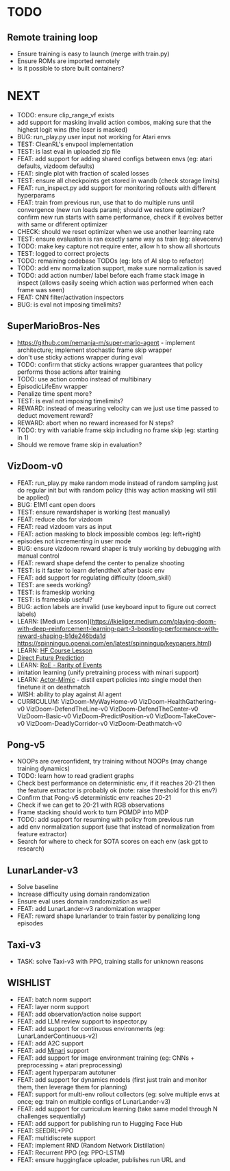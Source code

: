 # TODO

## Remote training loop

- Ensure training is easy to launch (merge with train.py)
- Ensure ROMs are imported remotely
- Is it possible to store built containers?

# NEXT

- TODO: ensure clip_range_vf exists
- add support for masking invalid action combos, making sure that the highest logit wins (the loser is masked)
- BUG: run_play.py user input not working for Atari envs
- TEST: CleanRL's envpool implementation
- TEST: is last eval in uploaded zip file
- FEAT: add support for adding shared configs between envs (eg: atari defaults, vizdoom defaults)
- FEAT: single plot with fraction of scaled losses
- TEST: ensure all checkpoints get stored in wandb (check storage limits)
- FEAT: run_inspect.py add support for monitoring rollouts with different hyperparams
- FEAT: train from previous run, use that to do multiple runs until convergence (new run loads param); should we restore optimizer? confirm new run starts with same performance, check if it evolves better with same or dfiferent optimizer
- CHECK: should we reset optimizer when we use another learning rate
- TEST: ensure evaluation is ran exactly same way as train (eg: alevecenv)
- TODO: make key capture not require enter, allow h to show all shortcuts
- TEST: logged to correct projects
- TODO: remaining codebase TODOs (eg: lots of AI slop to refactor)
- TODO: add env normalization support, make sure normalization is saved
- TODO: add action number/ label before each frame stack image in inspect (allows easily seeing which action was performed when each frame was seen)
- FEAT: CNN filter/activation inspectors
- BUG: is eval not imposing timelimits?

## SuperMarioBros-Nes

- https://github.com/nemanja-m/super-mario-agent - implement architecture; implement stochastic frame skip wrapper
- don't use sticky actions wrapper during eval
- TODO: confirm that sticky actions wrapper guarantees that policy performs those actions after training
- TODO: use action combo instead of multibinary
- EpisodicLifeEnv wrapper
- Penalize time spent more?
- TEST: is eval not imposing timelimits?
- REWARD: instead of measuring velocity can we just use time passed to deduct movement reward?
- REWARD: abort when no reward increased for N steps?
- TODO: try with variable frame skip including no frame skip (eg: starting in 1)
- Should we remove frame skip in evaluation?


## VizDoom-v0

- FEAT: run_play.py make random mode instead of random sampling just do regular init but with random policy (this way action masking will still be applied)
- BUG: E1M1 cant open doors
- TEST: ensure rewardshaper is working (test manually)
- FEAT: reduce obs for vizdoom
- FEAT: read vizdoom vars as input
- FEAT: action masking to block impossible combos (eg: left+right)
- episodes not incrementing in user mode
- BUG: ensure vizdoom reward shaper is truly working by debugging with manual control
- FEAT: reward shape defend the center to penalize shooting
- TEST: is it faster to learn defendtheX after basic env
- FEAT: add support for regulating difficulty (doom_skill)
- TEST: are seeds working?
- TEST: is frameskip working
- TEST: is frameskip useful?
- BUG: action labels are invalid (use keyboard input to figure out correct labels)
- LEARN: [Medium Lesson](https://lkieliger.medium.com/playing-doom-with-deep-reinforcement-learning-part-3-boosting-performance-with-reward-shaping-b1de246bda1d
https://spinningup.openai.com/en/latest/spinningup/keypapers.html)
- LEARN: [HF Course Lesson](https://huggingface.co/learn/deep-rl-course/unit8/hands-on-sf)
- [Direct Future Prediction](https://flyyufelix.github.io/2017/11/17/direct-future-prediction.html)
- LEARN: [RoE - Rarity of Events](https://arxiv.org/pdf/1803.07131)
- imitation learning (unify pretraining process with minari support)
- LEARN: [Actor-Mimic](https://arxiv.org/abs/1511.06342) - distil expert policies into single model then finetune it on deathmatch
- WISH: ability to play against AI agent
- CURRICULUM:
VizDoom-MyWayHome-v0
VizDoom-HealthGathering-v0
VizDoom-DefendTheLine-v0
VizDoom-DefendTheCenter-v0
VizDoom-Basic-v0
VizDoom-PredictPosition-v0
VizDoom-TakeCover-v0
VizDoom-DeadlyCorridor-v0
VizDoom-Deathmatch-v0


## Pong-v5

- NOOPs are overconfident, try training without NOOPs (may change training dynamics)
- TODO: learn how to read gradient graphs
- Check best performance on deterministic env, if it reaches 20-21 then the feature extractor is probably ok (note: raise threshold for this env?)
- Confirm that Pong-v5 deterministic env reaches 20-21
- Check if we can get to 20-21 with RGB observations
- Frame stacking should work to turn POMDP into MDP
- TODO: add support for resuming with policy from previous run
- add env normalization support (use that instead of normalization from feature extractor)
- Search for where to check for SOTA scores on each env (ask gpt to research)

## LunarLander-v3

- Solve baseline
- Increase difficulty using domain randomization
- Ensure eval uses domain randomization as well
- FEAT: add LunarLander-v3 randomization wrapper
- FEAT: reward shape lunarlander to train faster by penalizing long episodes

## Taxi-v3

- TASK: solve Taxi-v3 with PPO, training stalls for unknown reasons

## WISHLIST

- FEAT: batch norm support
- FEAT: layer norm support
- FEAT: add observation/action noise support
- FEAT: add LLM review support to inspector.py
- FEAT: add support for continuous environments (eg: LunarLanderContinuous-v2)
- FEAT: add A2C support
- FEAT: add [Minari](https://minari.farama.org/) support
- FEAT: add support for image environment training (eg: CNNs + preprocessing + atari preprocessing)
- FEAT: agent hyperparam autotuner
- FEAT: add support for dynamics models (first just train and monitor them, then leverage them for planning)
- FEAT: support for multi-env rollout collectors (eg: solve multiple envs at once; eg: train on multiple configs of LunarLander-v3)
- FEAT: add support for curriculum learning (take same model through N challenges sequentially)
- FEAT: add support for publishing run to Hugging Face Hub
- FEAT: SEEDRL+PPO
- FEAT: multidiscrete support
- FEAT: implement RND (Random Network Distillation)
- FEAT: Recurrent PPO (eg: PPO-LSTM)
- FEAT: ensure huggingface uploader, publishes run URL and 
